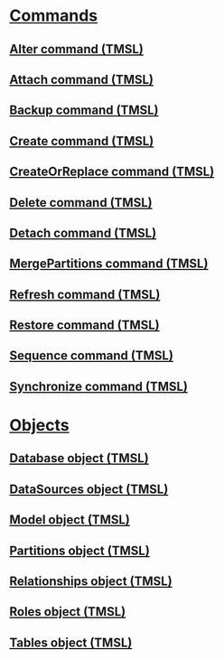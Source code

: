 # [Commands](tmsl-reference-commands.md)
## [Alter command (TMSL)](alter-command-tmsl.md)
## [Attach command (TMSL)](attach-command-tmsl.md)
## [Backup command (TMSL)](backup-command-tmsl.md)
## [Create command (TMSL)](create-command-tmsl.md)
## [CreateOrReplace command (TMSL)](createorreplace-command-tmsl.md)
## [Delete command (TMSL)](delete-command-tmsl.md)
## [Detach command (TMSL)](detach-command-tmsl.md)
## [MergePartitions command (TMSL)](mergepartitions-command-tmsl.md)
## [Refresh command (TMSL)](refresh-command-tmsl.md)
## [Restore command (TMSL)](restore-command-tmsl.md)
## [Sequence command (TMSL)](sequence-command-tmsl.md)
## [Synchronize command (TMSL)](synchronize-command-tmsl.md)

# [Objects](tmsl-reference-tabular-objects.md)
## [Database object (TMSL)](database-object-tmsl.md)
## [DataSources object (TMSL)](datasources-object-tmsl.md)
## [Model object (TMSL)](model-object-tmsl.md)
## [Partitions object (TMSL)](partitions-object-tmsl.md)
## [Relationships object (TMSL)](relationships-object-tmsl.md)
## [Roles object (TMSL)](roles-object-tmsl.md)
## [Tables object (TMSL)](tables-object-tmsl.md)

